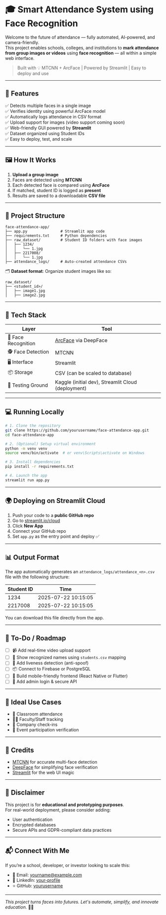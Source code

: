 
# 🎓 Smart Attendance System using Face Recognition

Welcome to the future of attendance — fully automated, AI-powered, and camera-friendly.  
This project enables schools, colleges, and institutions to **mark attendance from group images or videos** using **face recognition** — all within a simple web interface.

> Built with 💡 MTCNN + ArcFace | Powered by Streamlit | Easy to deploy and use

---

## 🚀 Features

✅ Detects multiple faces in a single image  
✅ Verifies identity using powerful ArcFace model  
✅ Automatically logs attendance in CSV format  
✅ Upload support for images (video support coming soon)  
✅ Web-friendly GUI powered by **Streamlit**  
✅ Dataset organized using Student IDs  
✅ Easy to deploy, test, and scale

---

## 🖼️ How It Works

1. **Upload a group image**
2. Faces are detected using **MTCNN**
3. Each detected face is compared using **ArcFace**
4. If matched, student ID is logged as **present**
5. Results are saved to a downloadable **CSV file**

---

## 📁 Project Structure

```
face-attendance-app/
├── app.py               # Streamlit app code
├── requirements.txt     # Python dependencies
├── raw_dataset/         # Student ID folders with face images
│   ├── 1234/
│   │   └── 1.jpg
│   ├── 2217008/
│   │   └── 1.jpg
├── attendance_logs/     # Auto-created attendance CSVs
```

🗂️ **Dataset format**:
Organize student images like so:
```
raw_dataset/
├── <student_id>/
│   ├── image1.jpg
│   ├── image2.jpg
```

---

## 🧠 Tech Stack

| Layer     | Tool         |
|-----------|--------------|
| 🧠 Face Recognition | [ArcFace](https://arxiv.org/abs/1801.07698) via DeepFace |
| 🕵️ Face Detection   | MTCNN |
| 🖥️ Interface        | Streamlit |
| 📦 Storage          | CSV (can be scaled to database) |
| 🧪 Testing Ground   | Kaggle (initial dev), Streamlit Cloud (deployment) |

---

## 💻 Running Locally

```bash
# 1. Clone the repository
git clone https://github.com/yourusername/face-attendance-app.git
cd face-attendance-app

# 2. (Optional) Setup virtual environment
python -m venv venv
source venv/bin/activate  # or venv\Scripts\activate on Windows

# 3. Install dependencies
pip install -r requirements.txt

# 4. Launch the app
streamlit run app.py
```

---

## 🌍 Deploying on Streamlit Cloud

1. Push your code to a **public GitHub repo**
2. Go to [streamlit.io/cloud](https://streamlit.io/cloud)
3. Click **New App**
4. Connect your GitHub repo
5. Set `app.py` as the entry point and deploy ✅

---

## 📊 Output Format

The app automatically generates an `attendance_logs/attendance_<n>.csv` file with the following structure:

| Student ID | Time                |
|------------|---------------------|
| 1234       | 2025-07-22 10:15:05 |
| 2217008    | 2025-07-22 10:15:05 |

You can download this file directly from the app.

---

## 📌 To-Do / Roadmap

- [ ] 📹 Add real-time video upload support
- [ ] 🧍 Show recognized names using `students.csv` mapping
- [ ] 🧠 Add liveness detection (anti-spoof)
- [ ] 📦 Connect to Firebase or PostgreSQL
- [ ] 📲 Build mobile-friendly frontend (React Native or Flutter)
- [ ] 🔐 Add admin login & secure API

---

## 🧠 Ideal Use Cases

- 🏫 Classroom attendance
- 🧑‍🏫 Faculty/Staff tracking
- 🏢 Company check-ins
- 🎤 Event participation verification

---

## 🙌 Credits

- [MTCNN](https://github.com/ipazc/mtcnn) for accurate multi-face detection
- [DeepFace](https://github.com/serengil/deepface) for simplifying face verification
- [Streamlit](https://streamlit.io) for the web UI magic

---

## 🛑 Disclaimer

This project is for **educational and prototyping purposes**.  
For real-world deployment, please consider adding:
- User authentication
- Encrypted databases
- Secure APIs and GDPR-compliant data practices

---

## 📬 Connect With Me

If you’re a school, developer, or investor looking to scale this:
- 📧 Email: yourname@example.com
- 🧠 LinkedIn: [your-profile](https://linkedin.com/in/aryanpravinchougule)
- ⭐ GitHub: [yourusername](https://github.com/AryanChougule)

---

_This project turns faces into futures. Let's automate, simplify, and innovate education._ 🧠📸
